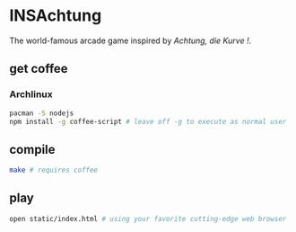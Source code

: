# INSAchtung

The world-famous arcade game inspired by _Achtung, die Kurve !_.

## get coffee
### Archlinux
```bash
pacman -S nodejs
npm install -g coffee-script # leave off -g to execute as normal user
```

## compile
```bash
make # requires coffee
```

## play
```bash
open static/index.html # using your favorite cutting-edge web browser 
```

